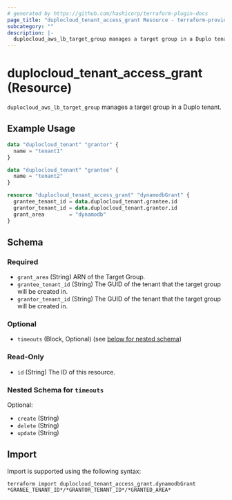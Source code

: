 ```yaml
---
# generated by https://github.com/hashicorp/terraform-plugin-docs
page_title: "duplocloud_tenant_access_grant Resource - terraform-provider-duplocloud"
subcategory: ""
description: |-
  duplocloud_aws_lb_target_group manages a target group in a Duplo tenant.
---
```


# duplocloud_tenant_access_grant (Resource)

`duplocloud_aws_lb_target_group` manages a target group in a Duplo tenant.

## Example Usage

```terraform
data "duplocloud_tenant" "grantor" {
  name = "tenant1"
}

data "duplocloud_tenant" "grantee" {
  name = "tenant2"
}

resource "duplocloud_tenant_access_grant" "dynamodbGrant" {
  grantee_tenant_id = data.duplocloud_tenant.grantee.id
  grantor_tenant_id = data.duplocloud_tenant.grantor.id
  grant_area        = "dynamodb"
}
```

<!-- schema generated by tfplugindocs -->
## Schema

### Required

- `grant_area` (String) ARN of the Target Group.
- `grantee_tenant_id` (String) The GUID of the tenant that the target group will be created in.
- `grantor_tenant_id` (String) The GUID of the tenant that the target group will be created in.

### Optional

- `timeouts` (Block, Optional) (see [below for nested schema](#nestedblock--timeouts))

### Read-Only

- `id` (String) The ID of this resource.

<a id="nestedblock--timeouts"></a>
### Nested Schema for `timeouts`

Optional:

- `create` (String)
- `delete` (String)
- `update` (String)

## Import

Import is supported using the following syntax:

```shell
terraform import duplocloud_tenant_access_grant.dynamodbGrant *GRANEE_TENANT_ID*/*GRANTOR_TENANT_ID*/*GRANTED_AREA*
```
